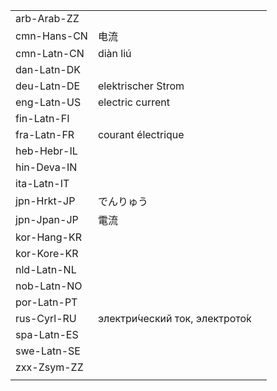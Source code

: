 | | | |
|-|-|-|
| arb-Arab-ZZ |  |  |
| cmn-Hans-CN | 电流 |  |
| cmn-Latn-CN | diàn liú |  |
| dan-Latn-DK |  |  |
| deu-Latn-DE | elektrischer Strom |  |
| eng-Latn-US | electric current |  |
| fin-Latn-FI |  |  |
| fra-Latn-FR | courant électrique |  |
| heb-Hebr-IL |  |  |
| hin-Deva-IN |  |  |
| ita-Latn-IT |  |  |
| jpn-Hrkt-JP | でんりゅう |  |
| jpn-Jpan-JP | 電流 |  |
| kor-Hang-KR |  |  |
| kor-Kore-KR |  |  |
| nld-Latn-NL |  |  |
| nob-Latn-NO |  |  |
| por-Latn-PT |  |  |
| rus-Cyrl-RU | электри́ческий ток, электрото́к |  |
| spa-Latn-ES |  |  |
| swe-Latn-SE |  |  |
| zxx-Zsym-ZZ |  |  |
|  |  |  |
